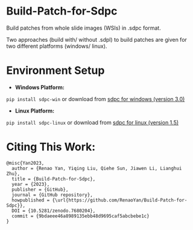 # Build-Patch-for-Sdpc
Build patches from whole slide images (WSIs) in .sdpc format.

Two approaches (build with/ without .sdpl) to build patches are given for two different platforms (windows/ linux). 

# Environment Setup
- **Windows Platform:** 

`pip install sdpc-win` or download from [sdpc for windows (version 3.0)](https://pypi.org/project/sdpc-win/#files)

- **Linux Platform:**

`pip install sdpc-linux` or download from [sdpc for linux (version 1.5)](https://pypi.org/project/sdpc-linux/#files)

# Citing This Work:
```
@misc{Yan2023,
  author = {Renao Yan, Yiqing Liu, Qiehe Sun, Jiawen Li, Lianghui Zhu},
  title = {Build-Patch-for-Sdpc},
  year = {2023},
  publisher = {GitHub},
  journal = {GitHub repository},
  howpublished = {\url{https://github.com/RenaoYan/Build-Patch-for-Sdpc}},
  DOI = {10.5281/zenodo.7680204},
  commit = {9bdaeee46a8989135ebb48d9695caf5abcbebe1c}
}
```
